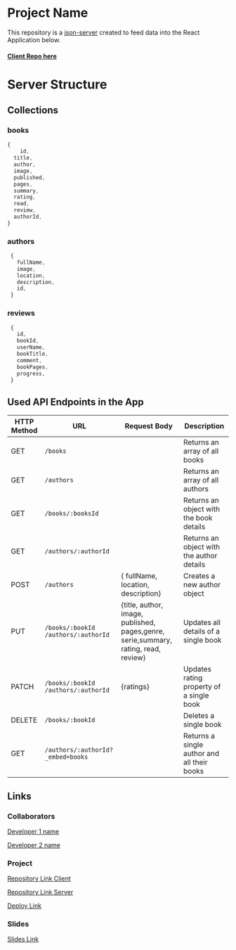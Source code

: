 # Project Name

This repository is a [json-server](https://github.com/typicode/json-server) created to feed data into the React Application below.

#### [Client Repo here](https://github.com/Gemma-Fernandez/bookdragons-bookshelves)

# Server Structure

## Collections

### books

```javascript
{
    id,
  title,
  author,
  image,
  published,
  pages,
  summary,
  rating,
  read,
  review,
  authorId,
}
```
### authors

```javascript
 {
   fullName,
   image,
   location,
   description,
   id,
 }
```
### reviews

```javascript
 {
   id,
   bookId,
   userName,
   bookTitle,
   comment,
   bookPages,
   progress,
 }
```

## Used API Endpoints in the App

| HTTP Method | URL                         | Request Body                 | Description                                                    |
| ----------- | --------------------------- | ---------------------------- | -------------------------------------------------------------- |
| GET         | `/books`                    |                              | Returns an array of all books                                                 |
| GET       | `/authors`                    |         | Returns an array of all authors                                             |
| GET         | `/books/:booksId`            |                     | Returns an object with the book details                                    |
| GET        | `/authors/:authorId`            |   | Returns an object with the author details                                            |
| POST      | `/authors`            | { fullName, location, description}      | Creates a new author object                                         |
| PUT        | `/books/:bookId`    `/authors/:authorId `             |    {title, author, image, published, pages,genre, serie,summary, rating, read, review}    | Updates all details of a single book                                              |
| PATCH        | `/books/:bookId`     `/authors/:authorId `             | {ratings}               | Updates rating property of a single book                                            |
| DELETE       | `/books/:bookId`                |               | Deletes a single book                                                 |
| GET      | `/authors/:authorId?_embed=books`            |                      | Returns a single author and all their books
 
## Links

### Collaborators

[Developer 1 name](https://github.com/NuriaSoley)

[Developer 2 name](https://github.com/Gemma-Fernandez)

### Project

[Repository Link Client](https://github.com/NuriaSoley/client-bookdragons-booshelves)

[Repository Link Server](https://github.com/Gemma-Fernandez/bookdragons-bookshelves/tree/master)

[Deploy Link](https://bookdragons-bookshelves.netlify.app/)


### Slides

[Slides Link](https://docs.google.com/presentation/d/1eXAty8IN5bckDhSq4J5fIyImB5t4WJw90FDAqiTkndI/edit#slide=id.g3084cdf60cb_0_60)